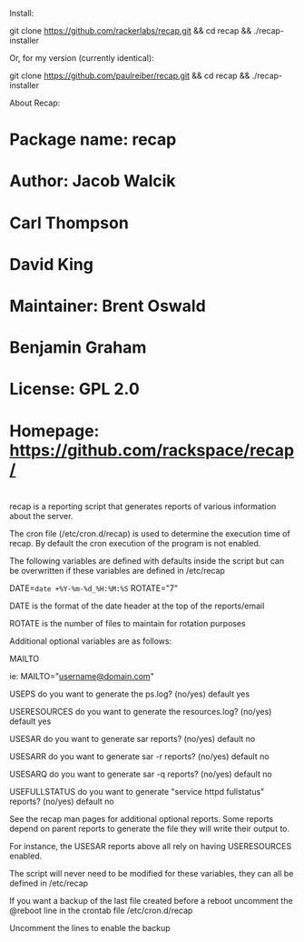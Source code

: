 Install:

git clone https://github.com/rackerlabs/recap.git && cd recap && ./recap-installer

Or, for my version (currently identical):

git clone https://github.com/paulreiber/recap.git && cd recap && ./recap-installer


About Recap:
#
#   Package name:   recap
#   Author:         Jacob Walcik
#                   Carl Thompson
#                   David King
#
#   Maintainer:     Brent Oswald
#                   Benjamin Graham
#
#   License:        GPL 2.0
#
#   Homepage:       https://github.com/rackspace/recap/
#

recap is a reporting script that generates reports of 
various information about the server.

The cron file (/etc/cron.d/recap) is used to determine
the execution time of recap.  By default the cron execution
of the program is not enabled.

The following variables are defined with defaults inside the 
script but can be overwritten if these variables are defined
in /etc/recap

DATE=`date +%Y-%m-%d_%H:%M:%S`
ROTATE="7"

DATE is the format of the date header at the top of the reports/email

ROTATE is the number of files to maintain for rotation purposes

Additional optional variables are as follows:

MAILTO

ie:  MAILTO="username@domain.com"

USEPS do you want to generate the ps.log? (no/yes) default yes

USERESOURCES do you want to generate the resources.log? (no/yes) default yes

USESAR do you want to generate sar reports? (no/yes) default no

USESARR do you want to generate sar -r reports? (no/yes) default no

USESARQ do you want to generate sar -q reports? (no/yes) default no

USEFULLSTATUS do you want to generate "service httpd fullstatus" reports? (no/yes) default no

See the recap man pages for additional optional reports. Some reports depend on 
parent reports to generate the file they will write their output to. 

For
instance, the USESAR reports above all rely on having USERESOURCES enabled.

The script will never need to be modified for these variables, they
can all be defined in /etc/recap

If you want a backup of the last file created before a reboot
uncomment the @reboot line in the crontab file /etc/cron.d/recap

Uncomment the lines to enable the backup
